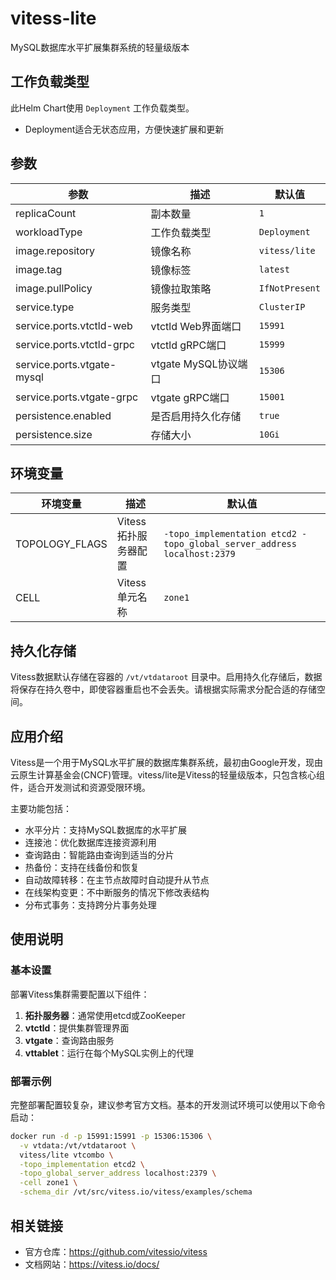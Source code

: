 # vitess-lite

MySQL数据库水平扩展集群系统的轻量级版本

## 工作负载类型

此Helm Chart使用 `Deployment` 工作负载类型。

- Deployment适合无状态应用，方便快速扩展和更新

## 参数

| 参数 | 描述 | 默认值 |
|------|------|--------|
| replicaCount | 副本数量 | `1` |
| workloadType | 工作负载类型 | `Deployment` |
| image.repository | 镜像名称 | `vitess/lite` |
| image.tag | 镜像标签 | `latest` |
| image.pullPolicy | 镜像拉取策略 | `IfNotPresent` |
| service.type | 服务类型 | `ClusterIP` |
| service.ports.vtctld-web | vtctld Web界面端口 | `15991` |
| service.ports.vtctld-grpc | vtctld gRPC端口 | `15999` |
| service.ports.vtgate-mysql | vtgate MySQL协议端口 | `15306` |
| service.ports.vtgate-grpc | vtgate gRPC端口 | `15001` |
| persistence.enabled | 是否启用持久化存储 | `true` |
| persistence.size | 存储大小 | `10Gi` |

## 环境变量

| 环境变量 | 描述 | 默认值 |
|---------|------|--------|
| TOPOLOGY_FLAGS | Vitess拓扑服务器配置 | `-topo_implementation etcd2 -topo_global_server_address localhost:2379` |
| CELL | Vitess单元名称 | `zone1` |

## 持久化存储

Vitess数据默认存储在容器的 `/vt/vtdataroot` 目录中。启用持久化存储后，数据将保存在持久卷中，即使容器重启也不会丢失。请根据实际需求分配合适的存储空间。

## 应用介绍

Vitess是一个用于MySQL水平扩展的数据库集群系统，最初由Google开发，现由云原生计算基金会(CNCF)管理。vitess/lite是Vitess的轻量级版本，只包含核心组件，适合开发测试和资源受限环境。

主要功能包括：
- 水平分片：支持MySQL数据库的水平扩展
- 连接池：优化数据库连接资源利用
- 查询路由：智能路由查询到适当的分片
- 热备份：支持在线备份和恢复
- 自动故障转移：在主节点故障时自动提升从节点
- 在线架构变更：不中断服务的情况下修改表结构
- 分布式事务：支持跨分片事务处理

## 使用说明

### 基本设置

部署Vitess集群需要配置以下组件：

1. **拓扑服务器**：通常使用etcd或ZooKeeper
2. **vtctld**：提供集群管理界面
3. **vtgate**：查询路由服务
4. **vttablet**：运行在每个MySQL实例上的代理

### 部署示例

完整部署配置较复杂，建议参考官方文档。基本的开发测试环境可以使用以下命令启动：

```bash
docker run -d -p 15991:15991 -p 15306:15306 \
  -v vtdata:/vt/vtdataroot \
  vitess/lite vtcombo \
  -topo_implementation etcd2 \
  -topo_global_server_address localhost:2379 \
  -cell zone1 \
  -schema_dir /vt/src/vitess.io/vitess/examples/schema
```

## 相关链接

- 官方仓库：https://github.com/vitessio/vitess
- 文档网站：https://vitess.io/docs/